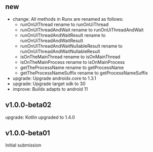## new
* change: All methods in Runx are renamed as follows:
    * runOnUIThread rename to runOnUiThread
    * runOnUIThreadAndWait rename to runOnUiThreadAndWait
    * runOnUIThreadAndWaitResult rename to runOnUiThreadAndWaitResult
    * runOnUIThreadAndWaitNullableResult rename to runOnUiThreadAndWaitNullableResult
    * isOnTheMainThread rename to isOnMainThread
    * isOnTheMainProcess rename to isOnMainProcess
    * getTheProcessName rename to getProcessName
    * getTheProcessNameSuffix rename to getProcessNameSuffix
* upgrade: Upgrade androidx.core to 1.3.1
* upgrade: Upgrade target sdk to 30
* improve: Buildx adapts to android 11

## v1.0.0-beta02
upgrade: Kotlin upgraded to 1.4.0

## v1.0.0-beta01
Initial submission